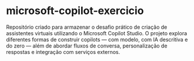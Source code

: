 # microsoft-copilot-exercicio
Repositório criado para armazenar o desafio prático de criação de assistentes virtuais utilizando o Microsoft Copilot Studio. O projeto explora diferentes formas de construir copilots — com modelo, com IA descritiva e do zero — além de abordar fluxos de conversa, personalização de respostas e integração com serviços externos.

